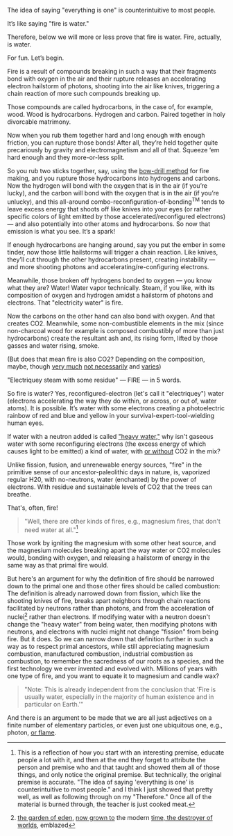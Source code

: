 The idea of saying "everything is one" is counterintuitive to most people.

It’s like saying "fire is water."

Therefore, below we will more or less prove that fire is water. Fire, actually, is water.

For fun. Let’s begin.

Fire is a result of compounds breaking in such a way that their fragments bond with oxygen in the air and their rupture releases an accelerating electron hailstorm of <!--accelerative electrons and--> photons, shooting into the air like knives, triggering a chain reaction of more such compounds breaking up.

Those compounds are called hydrocarbons, in the case of, for example, wood. Wood is hydrocarbons. Hydrogen and carbon. Paired together in holy divorcable matrimony.

Now when you rub them together hard and long enough with enough friction, you can rupture those bonds! After all, they’re held together quite precariously by gravity and electromagnetism and all of that. Squeeze ‘em hard enough and they more-or-less split.

So you rub two sticks together, say, using the [bow-drill method](https://youtu.be/_tpBCflcekU?si=XjzJAv3v1z3UOYJF) for fire making, and you rupture those hydrocarbons into hydrogens and carbons. Now the hydrogen will bond with the oxygen that is in the air (if you’re lucky), and the carbon will bond with the oxygen that is in the air  (if you’re unlucky), and this all-around combo-reconfiguration-of-bonding<sup>TM</sup> tends to leave excess energy that shoots off like knives into your eyes (or rather specific colors of light emitted by those accelerated/reconfigured electrons) — and also potentially into other atoms and hydrocarbons. So now that emission is what you see. It’s a spark!

If enough hydrocarbons are hanging around, say you put the ember in some tinder, now those little hailstorms will trigger a chain reaction. Like knives, they’ll cut through the other hydrocarbons present, creating instability — and more shooting photons and accelerating/re-configuring electrons. 

Meanwhile, those broken off hydrogens bonded to oxygen — you know what they are? Water! Water vapor technically. Steam, if you like, with its composition of oxygen and hydrogen amidst a hailstorm of photons and electrons. That "electricity water" is fire. 

Now the carbons on the other hand can also bond with oxygen. And that creates CO2. Meanwhile, some non-combustible elements in the mix (since non-charcoal wood for example is composed combustibly of more than just hydrocarbons) create the resultant ash and, its rising form, lifted by those gasses and water rising, smoke. 

(But does that mean fire is also CO2? Depending on the composition, maybe, though [very much](https://www.osha.gov/green-jobs/hydrogen/fire-explosion#:~:text=Hydrogen%20used%20in%20the%20fuel,a%20leak%20can%20be%20detected.) [not necessarily](https://www.quora.com/Can-you-burn-something-without-producing-CO2) and [varies](https://theconversation.com/curious-kids-if-steam-contains-water-what-does-smoke-from-fire-contain-172505))

"Electriquey steam with some residue" — FIRE — in 5 words.

So fire is water? Yes, reconfigured-electron (let's call it "electriquey") water (electrons accelerating the way they do within, or across, or out of, water atoms). It is possible. It’s water with some electrons creating a photoelectric rainbow of red and blue and yellow in your survival-expert-tool-wielding human eyes.

If water with a neutron added is called ["heavy water,"](https://en.wikipedia.org/wiki/Heavy_water) why isn't gaseous water with some reconfiguring electrons (the excess energy of which causes light to be emitted) a kind of water, with [or without](https://www.osha.gov/green-jobs/hydrogen/fire-explosion#:~:text=Hydrogen%20used%20in%20the%20fuel,a%20leak%20can%20be%20detected.) CO2 in the mix?<!--[^5]-->

Unlike fission, fusion<!-- (the sun's fire, undergoing fusion rather than combustion, is quite often heavy water)-->, and unrenewable energy sources, "fire" in the primitive sense of our ancestor-paleolithic days in nature, is, vaporized regular H20, with no-neutrons, water (enchanted) by the power of electrons. With residue and sustainable levels of CO2 that the trees can breathe. 

That's, often, fire!
<!--
That’s fire! Or maybe the whole sum is fire, and "heavy water" should be renamed something else and only something else.

Disclaimer: this is meant to be educational comedy.

It still reads like tragedy.
-->
> "Well, there are other kinds of fires, e.g., magnesium fires, that don't need water at all."[^6]

Those work by igniting the magnesium with some other heat source, and the magnesium molecules breaking apart the way water or CO2 molecules would, bonding with oxygen, and releasing a hailstorm of energy in the same way as that primal fire would.

<!--"Fire is usually water." Especially in the majority of human existence and in particular on Earth.-->

But here's an argument for why the definition of fire should be narrowed down to the primal one and those other fires should be called combustion: The definition is already narrowed down from fission, which like the shooting knives of fire, breaks apart neighbors through chain reactions facilitated by neutrons rather than photons, and from the acceleration of nuclei[^3] rather than electrons. If modifying water with a neutron doesn't change the "heavy water" from being water, then modifying photons with neutrons, and electrons with nuclei might not change "fission" from being fire. But it does. So we can narrow down that definition further in such a way as to respect primal ancestors, while still appreciating magnesium combustion, manufactured combustion, industrial combustion as combustion, to remember the sacredness of our roots as a species, and the first technology we ever invented and evolved with. Millions of years with one type of fire, and you want to equate it to magnesium and candle wax? 

> "Note: This is already independent from the conclusion that 'Fire is usually water, especially in the majority of human existence and in particular on Earth.'"

<!--
Yes, but the Garden of Eden wants its fire back.

> "Yes, and I'm Saruman, building my Urak-hai army with 'false' fires," Webster dictionary says snobbishly, thinking it's being sarcastic.

[All the armies of Rohan and the Ents rally to defeat Isengard].

"Wait, but why would Ents care about respecting fires as burning hydrocarbons, if they're made of hydrocarbons?" asks Merry about the Ents, the ancient living trees that can walk and talk.

"Because," the Ent begins, slowly. "It was the ancients who took our branches, sometimes our bodies, yes. But Saruman has destroyed all the forests. The ancients held sacred the Ents, rarely chose Ent over tree for their fire. Those trees that they burned left carbon for Ents to breathe, not from Ent bark. But Saruman, has forsaken the Ents. He doesn't see hydrocarbon from Ent. He burns all."

> "Got it," Saruman says. "Hydrocarbon is not Ent." And he proceeds with his burning.[^6]
-->

And there is an argument to be made that we are all just adjectives on a finite number of elementary particles, or even just one ubiquitous one, e.g., photon, [or flame](https://www.google.com/search?client=safari&rls=en&q=difference+between+flame+and+fire&ie=UTF-8&oe=UTF-8). 

<!--
[^2]: Magnesium fire produces a lot of pollution.
-->
[^3]: [the garden of eden](https://github.com/slerman12/BrokenWisdoms/blob/1a40b9eeba475368712def76444c3317418c318d/Philosophy/Fire.md), [now grown to](https://translate.google.com/?sl=sa&tl=en&text=कालोऽस्मि%20लोकक्षयकृत्प्रवृद्धो&op=translate) the modern [time, the destroyer of worlds](https://scroll.in/article/1053670/now-i-am-become-death-the-destroyer-of-worlds-truth-and-lies-in-oppenheimers-gita-moment#:~:text=Verse%2011.32%20of%20the%20Gita,here%20to%20annihilate%20the%20worlds.”), emblazed
<!--
[^4]: Unlike fission, fusion (the sun's fire, undergoing fusion rather than combustion, is quite often heavy water), and unrenewable energy sources, "fire" in the primitive sense of our ancestor-paleolithic days in nature, is, vaporized regular H20, with no-neutrons, water (enchanted) by the power of electrons. With residue and sustainable levels of CO2 that the trees can breathe. 
[^5]: And there is an argument to be made that we are all just adjectives on a finite number of elementary particles, or even just one ubiquitous one, e.g., photon. 
-->
<!--We are all flame.--><!-- And depending on the reference frame, those adjectives may widely vary.-->
<!--[Does anyone else hear candle "flame" as sounding more natural than candle "fire?"](https://www.google.com/search?client=safari&rls=en&q=difference+between+flame+and+fire&ie=UTF-8&oe=UTF-8)-->
<!--"Candle wick fire" sounds perfectly fine though, because the wick is burning, the candle is lit with flame.-->

[^6]: This is a reflection of how you start with an interesting premise, educate people a lot with it, and then at the end they forget to attribute the person and premise who and that taught and showed them all of those things, and only notice the original premise. But technically, the original premise is accurate. "The idea of saying 'everything is one' is counterintuitive to most people." and I think I just showed that pretty well, as well as following through on my "Therefore." Once all of the material is burned through, the teacher is just cooked meat.

